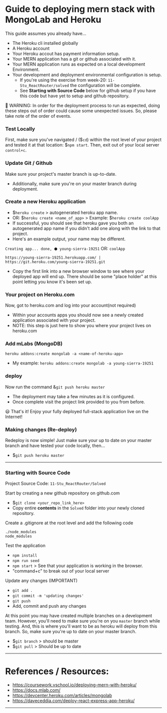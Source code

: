 # Guide to deploying mern stack with MongoLab and Heroku
This guide assumes you already have...
- The Heroku cli installed globally
- A Heroku account
- Your Heroku accout has payment information setup.
- Your MERN application has a git or github associated with it.
- Your MERN application runs as expected on a local development Environment.
- Your development and deployment environmental configuration is setup.
  - If you're using the exercise from week-20: `11-Stu_ReactRouter/solved` the configuration will be complete.
  - See **Starting with Source Code** below for github setup if you have this code but have yet to setup and github repository.

🚨 WARNING: In order for the deployment process to run as expected, doing these steps out of order could cause some unexpected issues. So, please take note of the order of events.

### Test Locally
First, make sure you've navigated / ($`cd`) within the root level of your project and tested it at that location: $`npm start`. Then, exit out of your local server `control+c`.

### Update Git / Github
Make sure your project's master branch is up-to-date.
- Additionally, make sure you're on your master branch during deployment.

### Create a new Heroku application
- $`heroku create` > autogenerated heroku app name.
- OR: $`heroku create <name_of_app>` > Example: $`heroku create coolApp`
- If successful, you should see that heroku gave you both an autogenerated app name if you didn't add one along with the link to that project.
- Here's an example output, your name may be different.

`Creating app... done, ⬢ young-sierra-19251` OR: `coolApp`

`https://young-sierra-19251.herokuapp.com/ | https://git.heroku.com/young-sierra-19251.git`

- Copy the first link into a new browser window to see where your deployed app will end up. There should be some "place holder" at this point letting you know it's been set up.

### Your project on Heroku.com
Now, got to heroku.com and log into your account(not required)
- Within your accounts apps you should now see a newly created application associated with your project.  
- NOTE: this step is just here to show you where your project lives on heroku.com

### Add mLabs (MongoDB)
`heroku addons:create mongolab -a <name-of-heroku-app>`
- My example: `heroku addons:create mongolab -a young-sierra-19251`

### deploy
Now run the command &`git push heroku master`
- The deployment may take a few minutes as it is configured.
- Once complete visit the project link provided to you from before.

😃 That's it! Enjoy your fully deployed full-stack application live on the Internet!

### Making changes (Re-deploy)

Redeploy is now simple! Just make sure your up to date on your master branch and have tested your code locally, then...
- $`git push heroku master`

----
### Starting with Source Code

Project Source Code: `11-Stu_ReactRouter/Solved`

Start by creating a new github repository on github.com
- $`git clone <your_repo_link_here>`
- Copy entire **contents** in the `Solved` folder into your newly cloned repository.

Create a .gitignore at the root level and add the following code
```
./node_modules
node_modules
```

Test the application
- `npm install`
- `npm run seed`
- `npm start` > See that your application is working in the browser.
- "command+c" to break out of your local server

Update any changes (IMPORTANT)
- `git add . `
- `git commit -m 'updating changes'`
- `git push`
- Add, commit and push any changes

At this point you may have created multiple branches on a development team. However, you'll need to make sure you're on you `master` branch while testing. And, this is where you'll want to be as heroku will deploy from this branch. So, make sure you're up to date on your master branch.
- $`git branch` > should be master
- $`git pull` > Should be up to date

----
# References / Resources:
- https://coursework.vschool.io/deploying-mern-with-heroku/
- https://docs.mlab.com/
- https://devcenter.heroku.com/articles/mongolab
- https://daveceddia.com/deploy-react-express-app-heroku/

---
